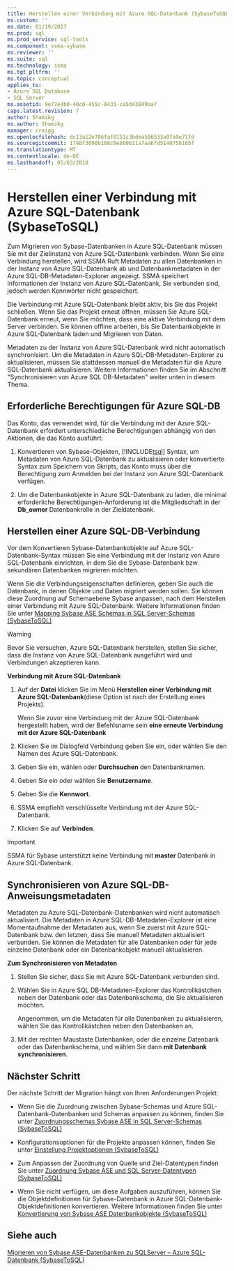 ```yaml
---
title: Herstellen einer Verbindung mit Azure SQL-Datenbank (SybaseToSQL) | Microsoft Docs
ms.custom: ''
ms.date: 01/19/2017
ms.prod: sql
ms.prod_service: sql-tools
ms.component: ssma-sybase
ms.reviewer: ''
ms.suite: sql
ms.technology: ssma
ms.tgt_pltfrm: ''
ms.topic: conceptual
applies_to:
- Azure SQL Database
- SQL Server
ms.assetid: 9e77e4b0-40c0-455c-8431-ca5d43849aa7
caps.latest.revision: 7
author: Shamikg
ms.author: Shamikg
manager: craigg
ms.openlocfilehash: dc13a12e706faf8151c3bdea586533a97a9e71fd
ms.sourcegitcommit: 1740f3090b168c0e809611a7aa6fd514075616bf
ms.translationtype: MT
ms.contentlocale: de-DE
ms.lasthandoff: 05/03/2018
---
```

# <a name="connecting-to-azure-sql-db-sybasetosql"></a>Herstellen einer Verbindung mit Azure SQL-Datenbank (SybaseToSQL)
Zum Migrieren von Sybase-Datenbanken in Azure SQL-Datenbank müssen Sie mit der Zielinstanz von Azure SQL-Datenbank verbinden. Wenn Sie eine Verbindung herstellen, wird SSMA Ruft Metadaten zu allen Datenbanken in der Instanz von Azure SQL-Datenbank ab und Datenbankmetadaten in der Azure SQL-DB-Metadaten-Explorer angezeigt. SSMA speichert Informationen der Instanz von Azure SQL-Datenbank, Sie verbunden sind, jedoch werden Kennwörter nicht gespeichert.  
  
Die Verbindung mit Azure SQL-Datenbank bleibt aktiv, bis Sie das Projekt schließen. Wenn Sie das Projekt erneut öffnen, müssen Sie Azure SQL-Datenbank erneut, wenn Sie möchten, dass eine aktive Verbindung mit dem Server verbinden. Sie können offline arbeiten, bis Sie Datenbankobjekte in Azure SQL-Datenbank laden und Migrieren von Daten.  
  
Metadaten zu der Instanz von Azure SQL-Datenbank wird nicht automatisch synchronisiert. Um die Metadaten in Azure SQL-DB-Metadaten-Explorer zu aktualisieren, müssen Sie stattdessen manuell die Metadaten für die Azure SQL-Datenbank aktualisieren. Weitere Informationen finden Sie im Abschnitt "Synchronisieren von Azure SQL DB-Metadaten" weiter unten in diesem Thema.  
  
## <a name="required-azure-sql-db-permissions"></a>Erforderliche Berechtigungen für Azure SQL-DB  
Das Konto, das verwendet wird, für die Verbindung mit der Azure SQL-Datenbank erfordert unterschiedliche Berechtigungen abhängig von den Aktionen, die das Konto ausführt:  
  
1.  Konvertieren von Sybase-Objekten, [!INCLUDE[tsql](../../includes/tsql_md.md)] Syntax, um Metadaten von Azure SQL-Datenbank zu aktualisieren oder konvertierte Syntax zum Speichern von Skripts, das Konto muss über die Berechtigung zum Anmelden bei der Instanz von Azure SQL-Datenbank verfügen.  
  
2.  Um die Datenbankobjekte in Azure SQL-Datenbank zu laden, die minimal erforderliche Berechtigungen-Anforderung ist die Mitgliedschaft in der **Db_owner** Datenbankrolle in der Zieldatenbank.  
  
## <a name="establishing-a-azure-sql-db-connection"></a>Herstellen einer Azure SQL-DB-Verbindung  
Vor dem Konvertieren Sybase-Datenbankobjekte auf Azure SQL-Datenbank-Syntax müssen Sie eine Verbindung mit der Instanz von Azure SQL-Datenbank einrichten, in dem Sie die Sybase-Datenbank bzw. sekundären Datenbanken migrieren möchten.  
  
Wenn Sie die Verbindungseigenschaften definieren, geben Sie auch die Datenbank, in denen Objekte und Daten migriert werden sollen. Sie können diese Zuordnung auf Schemaebene Sybase anpassen, nach dem Herstellen einer Verbindung mit Azure SQL-Datenbank. Weitere Informationen finden Sie unter [Mapping Sybase ASE Schemas in SQL Server-Schemas &#40;SybaseToSQL&#41;](../../ssma/sybase/mapping-sybase-ase-schemas-to-sql-server-schemas-sybasetosql.md)  
  
> [!WARNING]  
> Bevor Sie versuchen, Azure SQL-Datenbank herstellen, stellen Sie sicher, dass die Instanz von Azure SQL-Datenbank ausgeführt wird und Verbindungen akzeptieren kann.  
  
**Verbindung mit Azure SQL-Datenbank**  
  
1.  Auf der **Datei** klicken Sie im Menü **Herstellen einer Verbindung mit Azure SQL-Datenbank**(diese Option ist nach der Erstellung eines Projekts).  
  
    Wenn Sie zuvor eine Verbindung mit der Azure SQL-Datenbank hergestellt haben, wird der Befehlsname sein **eine erneute Verbindung mit der Azure SQL-Datenbank**  
  
2.  Klicken Sie im Dialogfeld Verbindung geben Sie ein, oder wählen Sie den Namen des Azure SQL-Datenbank.  
  
3.  Geben Sie ein, wählen oder **Durchsuchen** den Datenbanknamen.  
  
4.  Geben Sie ein oder wählen Sie **Benutzername**.  
  
5.  Geben Sie die **Kennwort**.  
  
6.  SSMA empfiehlt verschlüsselte Verbindung mit der Azure SQL-Datenbank.  
  
7.  Klicken Sie auf **Verbinden**.  
  
> [!IMPORTANT]  
> SSMA für Sybase unterstützt keine Verbindung mit **master** Datenbank in Azure SQL-Datenbank.  
  
## <a name="synchronizing-azure-sql-db-metadata"></a>Synchronisieren von Azure SQL-DB-Anweisungsmetadaten  
Metadaten zu Azure SQL-Datenbank-Datenbanken wird nicht automatisch aktualisiert. Die Metadaten in Azure SQL-DB-Metadaten-Explorer ist eine Momentaufnahme der Metadaten aus, wenn Sie zuerst mit Azure SQL-Datenbank bzw. den letzten, dass Sie manuell Metadaten aktualisiert verbunden. Sie können die Metadaten für alle Datenbanken oder für jede einzelne Datenbank oder ein Datenbankobjekt manuell aktualisieren.  
  
**Zum Synchronisieren von Metadaten**  
  
1.  Stellen Sie sicher, dass Sie mit Azure SQL-Datenbank verbunden sind.  
  
2.  Wählen Sie in Azure SQL DB-Metadaten-Explorer das Kontrollkästchen neben der Datenbank oder das Datenbankschema, die Sie aktualisieren möchten.  
  
    Angenommen, um die Metadaten für alle Datenbanken zu aktualisieren, wählen Sie das Kontrollkästchen neben den Datenbanken an.  
  
3.  Mit der rechten Maustaste Datenbanken, oder die einzelne Datenbank oder das Datenbankschema, und wählen Sie dann **mit Datenbank synchronisieren**.  
  
## <a name="next-step"></a>Nächster Schritt  
Der nächste Schritt der Migration hängt von Ihren Anforderungen Projekt:  
  
-   Wenn Sie die Zuordnung zwischen Sybase-Schemas und Azure SQL-Datenbank-Datenbanken und Schemas anpassen zu können, finden Sie unter [Zuordnungsschemas Sybase ASE in SQL Server-Schemas &#40;SybaseToSQL&#41;](../../ssma/sybase/mapping-sybase-ase-schemas-to-sql-server-schemas-sybasetosql.md)  
  
-   Konfigurationsoptionen für die Projekte anpassen können, finden Sie unter [Einstellung Projektoptionen &#40;SybaseToSQL&#41;](../../ssma/sybase/setting-project-options-sybasetosql.md)  
  
-   Zum Anpassen der Zuordnung von Quelle und Ziel-Datentypen finden Sie unter [Zuordnung Sybase ASE und SQL Server-Datentypen &#40;SybaseToSQL&#41;](../../ssma/sybase/mapping-sybase-ase-and-sql-server-data-types-sybasetosql.md)  
  
-   Wenn Sie nicht verfügen, um diese Aufgaben auszuführen, können Sie die Objektdefinitionen für Sybase-Datenbank in Azure SQL-Datenbank-Objektdefinitionen konvertieren. Weitere Informationen finden Sie unter [Konvertierung von Sybase ASE Datenbankobjekte &#40;SybaseToSQL&#41;](../../ssma/sybase/converting-sybase-ase-database-objects-sybasetosql.md)  
  
## <a name="see-also"></a>Siehe auch  
[Migrieren von Sybase ASE-Datenbanken zu SQLServer – Azure SQL-Datenbank &#40;SybaseToSQL&#41;](../../ssma/sybase/migrating-sybase-ase-databases-to-sql-server-azure-sql-db-sybasetosql.md)  
  
